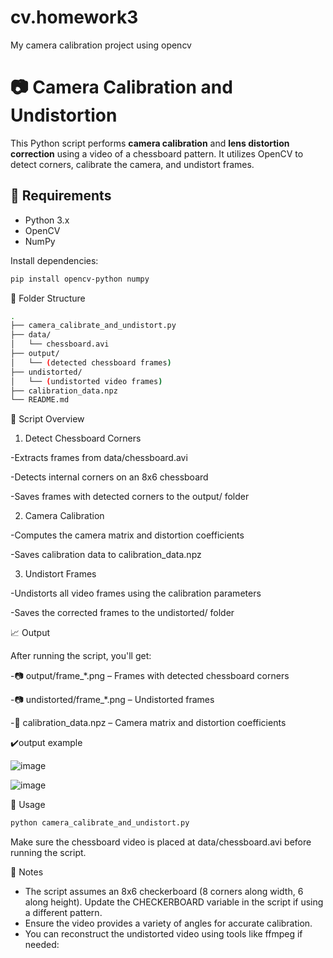# cv.homework3
My camera calibration project using opencv

# 📷 Camera Calibration and Undistortion

This Python script performs **camera calibration** and **lens distortion correction** using a video of a chessboard pattern. It utilizes OpenCV to detect corners, calibrate the camera, and undistort frames.

## 🔧 Requirements

- Python 3.x  
- OpenCV  
- NumPy  

Install dependencies:

```bash
pip install opencv-python numpy
``` 

📂 Folder Structure
``` bash
.
├── camera_calibrate_and_undistort.py
├── data/
│   └── chessboard.avi
├── output/
│   └── (detected chessboard frames)
├── undistorted/
│   └── (undistorted video frames)
├── calibration_data.npz
└── README.md
```

🎯 Script Overview

1. Detect Chessboard Corners

-Extracts frames from data/chessboard.avi

-Detects internal corners on an 8x6 chessboard

-Saves frames with detected corners to the output/ folder

2. Camera Calibration

-Computes the camera matrix and distortion coefficients

-Saves calibration data to calibration_data.npz

3. Undistort Frames

-Undistorts all video frames using the calibration parameters

-Saves the corrected frames to the undistorted/ folder

📈 Output

After running the script, you'll get:

-📷 output/frame_*.png – Frames with detected chessboard corners

-📷 undistorted/frame_*.png – Undistorted frames

-📁 calibration_data.npz – Camera matrix and distortion coefficients

✔️output example

![image](https://github.com/user-attachments/assets/014e9ede-ae57-4a7d-88cc-ab190455cc27)

![image](https://github.com/user-attachments/assets/170d1ea8-fb48-4da6-862e-34dd8290a70b)




📜 Usage

```bash
python camera_calibrate_and_undistort.py
```
Make sure the chessboard video is placed at data/chessboard.avi before running the script.

📝 Notes
* The script assumes an 8x6 checkerboard (8 corners along width, 6 along height). Update the CHECKERBOARD variable in the script if using a different pattern.
* Ensure the video provides a variety of angles for accurate calibration.
* You can reconstruct the undistorted video using tools like ffmpeg if needed:
